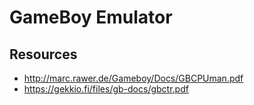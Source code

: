 # GameBoy Emulator

## Resources

- http://marc.rawer.de/Gameboy/Docs/GBCPUman.pdf
- https://gekkio.fi/files/gb-docs/gbctr.pdf
